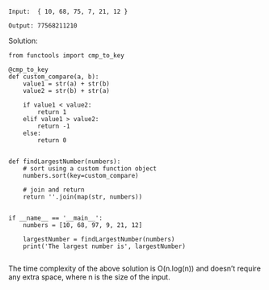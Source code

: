 ```
Input:  { 10, 68, 75, 7, 21, 12 } 

Output: 77568211210
```
Solution:
```
from functools import cmp_to_key
 
@cmp_to_key
def custom_compare(a, b):
    value1 = str(a) + str(b)
    value2 = str(b) + str(a)
 
    if value1 < value2:
        return 1
    elif value1 > value2:
        return -1
    else:
        return 0
 
 
def findLargestNumber(numbers):
    # sort using a custom function object
    numbers.sort(key=custom_compare)
 
    # join and return
    return ''.join(map(str, numbers))
 
 
if __name__ == '__main__':
    numbers = [10, 68, 97, 9, 21, 12]
 
    largestNumber = findLargestNumber(numbers)
    print('The largest number is', largestNumber)
 
```
The time complexity of the above solution is O(n.log(n)) and doesn’t require any extra space, where n is the size of the input.




